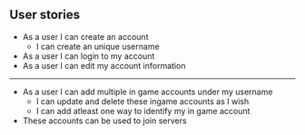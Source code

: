 ## User stories

* As a user I can create an account
    * I can create an unique username
* As a user I can login to my account
* As a user I can edit my account information

--- 
* As a user I can add multiple in game accounts under my username
    * I can update and delete these ingame accounts as I wish
    * I can add atleast one way to identify my in game account
* These accounts can be used to  join servers